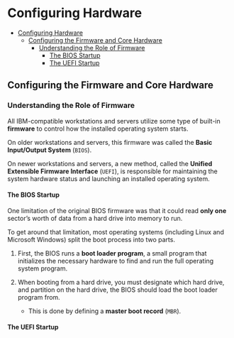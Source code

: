 # Configuring Hardware

- [Configuring Hardware](#configuring-hardware)
  - [Configuring the Firmware and Core Hardware](#configuring-the-firmware-and-core-hardware)
    - [Understanding the Role of Firmware](#understanding-the-role-of-firmware)
      - [The BIOS Startup](#the-bios-startup)
      - [The UEFI Startup](#the-uefi-startup)

## Configuring the Firmware and Core Hardware

### Understanding the Role of Firmware

All IBM-compatible workstations and servers utilize some type of built-in **firmware** to control how the installed operating system starts.

On older workstations and servers, this firmware was called the **Basic Input/Output System** (`BIOS`).

On newer workstations and servers, a new method, called the **Unified Extensible Firmware Interface** (`UEFI`), is responsible for maintaining the system hardware status and launching an installed operating system.

#### The BIOS Startup

One limitation of the original BIOS firmware was that it could read **only one** sector’s worth of data from a hard drive into memory to run.

To get around that limitation, most operating systems (including Linux and Microsoft Windows) split the boot process into two parts.

1. First, the BIOS runs a **boot loader program**, a small program that initializes the necessary hardware to find and run the full operating system program.

2. When booting from a hard drive, you must designate which hard drive, and partition on the hard drive, the BIOS should load the boot loader program from.
      - This is done by defining a **master boot record** (`MBR`).

#### The UEFI Startup
